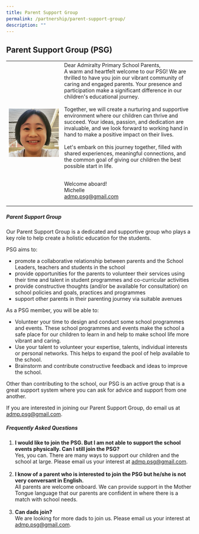 ```yaml
---
title: Parent Support Group
permalink: /partnership/parent-support-group/
description: ""
---
```

## Parent Support Group (PSG)
<table>
	<tbody><tr>
		<td><img height="200%" width="100%" alt="PSG Chairperson" src="/images/psg_chairperson.jpg"> </td>
		<td>Dear Admiralty Primary School Parents, <br>
A warm and heartfelt welcome to our PSG! We are thrilled to have you join our vibrant community of caring and engaged parents. Your presence and participation make a significant difference in our children's educational journey. <br> <br>
Together, we will create a nurturing and supportive environment where our children can thrive and succeed. Your ideas, passion, and dedication are invaluable, and we look forward to working hand in hand to make a positive impact on their lives. <br><br>
Let's embark on this journey together, filled with shared experiences, meaningful connections, and the common goal of giving our children the best possible start in life. <br> <br>

Welcome aboard! <br>
Michelle <br>
<a href="mailto: admp.psg@gmail.com">admp.psg@gmail.com </a> </td>
</tr>	
</tbody></table>



##### Parent Support Group
Our Parent Support Group is a dedicated and supportive group who plays a key role to help create a holistic education for the students.

PSG aims to: <br>
* promote a collaborative relationship between parents and the School Leaders, teachers and students in the school
* provide opportunities for the parents to volunteer their services using their time and talent in student programmes and co-curricular activities
* provide constructive thoughts (and/or be available for consultation) on school policies and goals, practices and programmes
* support other parents in their parenting journey via suitable avenues


As a PSG member, you will be able to: <br>
* Volunteer your time to design and conduct some school programmes and events. These school programmes and events make the school a safe place for our children to learn in and help to make school life more vibrant and caring.
* Use your talent to volunteer your expertise, talents, individual interests or personal networks. This helps to expand the pool of help available to the school.
* Brainstorm and contribute constructive feedback and ideas to improve the school.

Other than contributing to the school, our PSG is an active group that is a great support system where you can ask for advice and support from one another.

If you are interested in joining our Parent Support Group, do email us at 
<a href="mailto: admp.psg@gmail.com">admp.psg@gmail.com. </a>

##### Frequently Asked Questions

1. <b> I would like to join the PSG. But I am not able to support the school events physically. Can I still join the PSG? </b><br>
Yes, you can. There are many ways to support our children and the school at large. Please email us your interest at <a href="mailto: admp.psg@gmail.com">admp.psg@gmail.com. </a> <br> <br>
2. <b> I know of a parent who is interested to join the PSG but he/she is not very conversant in English. </b><br>
All parents are welcome onboard. We can provide support in the Mother Tongue language that our parents are confident in where there is a match with school needs. <br> <br>
3. <b> Can dads join? </b><br>
We are looking for more dads to join us. Please email us your interest at <a href="mailto: admp.psg@gmail.com">admp.psg@gmail.com. </a>
